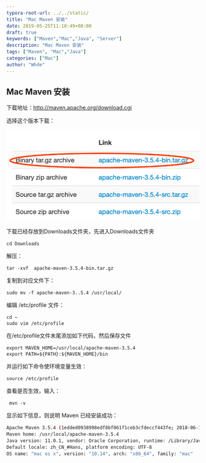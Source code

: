```yaml
---
typora-root-url: ../../static/
title: "Mac Maven 安装"
date: 2019-05-25T11:10:49+08:00
draft: true
keywords: ["Maven","Mac","Java", "Server"]
description: "Mac Maven 安装"
tags: ["Maven", "Mac","Java"]
categories: ["Mac"]
author: "Whde"
---
```


## **Mac Maven 安装** 

下载地址：http://maven.apache.org/download.cgi

选择这个版本下载：

![image-20181030105835411](static/images/image-20181030105835411.png)

下载已经存放到Downloads文件夹，先进入Downloads文件夹

```shell
cd Downloads
```

解压：

```shell
tar -xvf  apache-maven-3.5.4-bin.tar.gz
```

复制到对应文件下：

```shell
sudo mv -f apache-maven-3..5.4 /usr/local/
```

编辑 /etc/profile 文件：

```shell
cd ~
sudo vim /etc/profile
```

在/etc/profile文件末尾添加如下代码，然后保存文件

```shell
export MAVEN_HOME=/usr/local/apache-maven-3.5.4
export PATH=${PATH}:${MAVEN_HOME}/bin
```

并运行如下命令使环境变量生效：

```shell
source /etc/profile
```

查看是否生效，输入：

```shell
 mvn -v
```

显示如下信息，则说明 Maven 已经安装成功：

```sh
Apache Maven 3.5.4 (1edded0938998edf8bf061f1ceb3cfdeccf443fe; 2018-06-18T02:33:14+08:00)
Maven home: /usr/local/apache-maven-3.5.4
Java version: 11.0.1, vendor: Oracle Corporation, runtime: /Library/Java/JavaVirtualMachines/jdk-11.0.1.jdk/Contents/Home
Default locale: zh_CN_#Hans, platform encoding: UTF-8
OS name: "mac os x", version: "10.14", arch: "x86_64", family: "mac"
```

